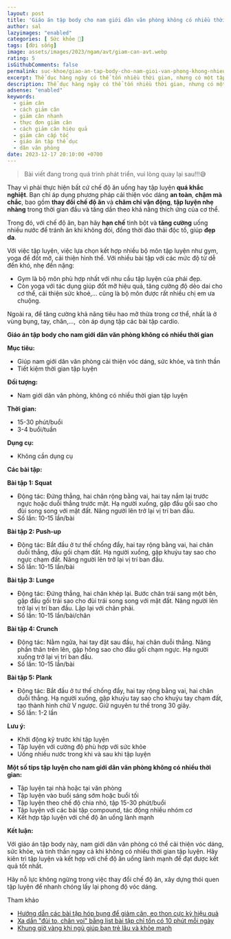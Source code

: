 ```yaml
---
layout: post
title: 'Giáo án tập body cho nam giới dân văn phòng không có nhiều thời gian'
author: sal
lazyimages: "enabled"
categories: [ Sức khỏe 💪]
tags: [đời sống]
image: assets/images/2023/ngam/avt/giam-can-avt.webp
rating: 5
isGithubComments: false
permalink: suc-khoe/giao-an-tap-body-cho-nam-gioi-van-phong-khong-nhieu-thoi-gian
excerpt: Thể dục hàng ngày có thể tốn nhiều thời gian, nhưng có một tập trung vào tập luyện cơ bắp và giữ dáng có thể giúp bạn duy trì sức khỏe và thể hình mà không cần dành quá nhiều thời gian.
description: Thể dục hàng ngày có thể tốn nhiều thời gian, nhưng có một tập trung vào tập luyện cơ bắp và giữ dáng có thể giúp bạn duy trì sức khỏe và thể hình mà không cần dành quá nhiều thời gian.
adsense: "enabled"
keywords:
  - giảm cân
  - cách giảm cân
  - giảm cân nhanh
  - thực đơn giảm cân
  - cách giảm cân hiệu quả
  - giảm cân cấp tốc
  - giáo án tập thể dục
  - dân văn phòng
date: 2023-12-17 20:10:00 +0700
---
```


> Bài viết đang trong quá trình phát triển, vui lòng quay lại sau!!!😅

Thay vì phải thực hiện bất cứ chế độ ăn uống hay tập luyện **quá khắc nghiệt**. Bạn chỉ áp dụng phương pháp cải thiện vóc dáng **an toàn**, **chậm mà chắc**, bao gồm **thay đổi chế độ ăn** và **chăm chỉ vận động**, **tập luyện nhẹ nhàng** trong thời gian đầu và tăng dần theo khả năng thích ứng của cơ thể.

Trong đó, với chế độ ăn, bạn hãy **hạn chế** tinh bột và **tăng cường** uống nhiều nước để tránh ăn khi không đói, đồng thời đào thải độc tố, giúp **đẹp da**.

Với việc tập luyện, việc lựa chọn kết hợp nhiều bộ môn tập luyện như gym, yoga để đốt mỡ, cải thiện hình thể. Với nhiều bài tập với các mức độ từ dễ đến khó, nhẹ đến nặng:

*   Gym là bộ môn phù hợp nhất với nhu cầu tập luyện của phái đẹp. 
*   Còn yoga với tác dụng giúp đốt mỡ hiệu quả, tăng cường độ dẻo dai cho cơ thể, cải thiện sức khoẻ,… cũng là bộ môn được rất nhiều chị em ưa chuộng. 

Ngoài ra, để tăng cường khả năng tiêu hao mỡ thừa trong cơ thể, nhất là ở vùng bụng, tay, chân,…,  còn áp dụng tập các bài tập cardio.

**Giáo án tập body cho nam giới dân văn phòng không có nhiều thời gian**

**Mục tiêu:**

*   Giúp nam giới dân văn phòng cải thiện vóc dáng, sức khỏe, và tinh thần
*   Tiết kiệm thời gian tập luyện

**Đối tượng:**

*   Nam giới dân văn phòng, không có nhiều thời gian tập luyện

**Thời gian:**

*   15-30 phút/buổi
*   3-4 buổi/tuần

**Dụng cụ:**

*   Không cần dụng cụ

**Các bài tập:**

**Bài tập 1: Squat**

*   Động tác: Đứng thẳng, hai chân rộng bằng vai, hai tay nắm lại trước ngực hoặc duỗi thẳng trước mặt. Hạ người xuống, gập đầu gối sao cho đùi song song với mặt đất. Nâng người lên trở lại vị trí ban đầu.
*   Số lần: 10-15 lần/bài

**Bài tập 2: Push-up**

*   Động tác: Bắt đầu ở tư thế chống đẩy, hai tay rộng bằng vai, hai chân duỗi thẳng, đầu gối chạm đất. Hạ người xuống, gập khuỷu tay sao cho ngực chạm đất. Nâng người lên trở lại vị trí ban đầu.
*   Số lần: 10-15 lần/bài

**Bài tập 3: Lunge**

*   Động tác: Đứng thẳng, hai chân khép lại. Bước chân trái sang một bên, gập đầu gối trái sao cho đùi trái song song với mặt đất. Nâng người lên trở lại vị trí ban đầu. Lặp lại với chân phải.
*   Số lần: 10-15 lần/bài/chân

**Bài tập 4: Crunch**

*   Động tác: Nằm ngửa, hai tay đặt sau đầu, hai chân duỗi thẳng. Nâng phần thân trên lên, gập hông sao cho đầu gối chạm ngực. Hạ người xuống trở lại vị trí ban đầu.
*   Số lần: 10-15 lần/bài

**Bài tập 5: Plank**

*   Động tác: Bắt đầu ở tư thế chống đẩy, hai tay rộng bằng vai, hai chân duỗi thẳng. Hạ người xuống, gập khuỷu tay sao cho khuỷu tay chạm đất, tạo thành hình chữ V ngược. Giữ nguyên tư thế trong 30 giây.
*   Số lần: 1-2 lần

**Lưu ý:**

*   Khởi động kỹ trước khi tập luyện
*   Tập luyện với cường độ phù hợp với sức khỏe
*   Uống nhiều nước trong khi và sau khi tập luyện

**Một số tips tập luyện cho nam giới dân văn phòng không có nhiều thời gian:**

*   Tập luyện tại nhà hoặc tại văn phòng
*   Tập luyện vào buổi sáng sớm hoặc buổi tối
*   Tập luyện theo chế độ chia nhỏ, tập 15-30 phút/buổi
*   Tập luyện với các bài tập compound, tác động nhiều nhóm cơ
*   Kết hợp tập luyện với chế độ ăn uống lành mạnh

**Kết luận:**

Với giáo án tập body này, nam giới dân văn phòng có thể cải thiện vóc dáng, sức khỏe, và tinh thần ngay cả khi không có nhiều thời gian tập luyện. Hãy kiên trì tập luyện và kết hợp với chế độ ăn uống lành mạnh để đạt được kết quả tốt nhất.


Hãy nỗ lực không ngừng trong việc thay đổi chế độ ăn, xây dựng thói quen tập luyện để nhanh chóng lấy lại phong độ vóc dáng.

Tham khảo
*   [Hướng dẫn các bài tập hóp bụng để giảm cân, eo thon cực kỳ hiệu quả
](https://www.bachhoaxanh.com/kinh-nghiem-hay/huong-dan-cac-bai-tap-hop-bung-de-giam-can-eo-thon-cuc-ky-hieu-qua-1272727)
*   [Xa dần "đùi to, chân voi" bằng list bài tập chỉ tốn có 10 phút mỗi ngày](https://kenh14.vn/xa-dan-dui-to-chan-voi-bang-list-bai-tap-chi-ton-co-10-phut-moi-ngay-2020071317321914.chn)
*   [Khung giờ vàng khi ngủ giúp bạn trẻ lâu và khỏe mạnh](https://vuanem.com/blog/khung-gio-vang-khi-ngu-giup-ban-tre-lau-va-khoe-manh.html)
